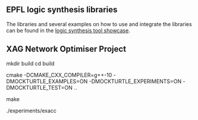 

## EPFL logic synthesis libraries
The  libraries and several examples on how to use and integrate the libraries can be found in the [logic synthesis tool showcase](https://github.com/lsils/lstools-showcase).
## XAG Network Optimiser Project
mkdir build
cd build

cmake -DCMAKE_CXX_COMPILER=g++-10 -DMOCKTURTLE_EXAMPLES=ON -DMOCKTURTLE_EXPERIMENTS=ON -DMOCKTURTLE_TEST=ON ..

make

./experiments/exacc
